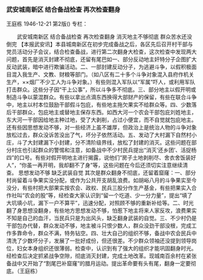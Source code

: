 ### 武安城南新区  结合备战检查  再次检查翻身
王庭栋
1946-12-21
第2版()
专栏：

　　武安城南新区
    结合备战检查
    再次检查翻身
    消灭地主不够彻底
    群众苦水还没倒完
    【本报武安讯】本县城南新区在初步完成备战之后，各区先后召开村干部与党员活动分子会议，结合检查备战，进行第二次翻身大检查，这次检查中发现两大问题，首先是消灭封建不彻底，还留有尾巴如一、部分反动地主奸特分子企图扩大反动武装，暗中进行欺骗活动。二、一部封建反动分子，为逃避斗争，以假积极面目混入我生产、文教、财粮等部门。（如八区有二十多个斗争对象混入县府作机关生产，××烟厂不少工人为斗争对象。）有些则混入军队以“军属”吓人，或利用军队打击群众。这些分子因“干上公事”，所以斗争多不彻底。三、部分地主以假开明或制造斗争以蒙混群众。有些以拿出点滴东西换得大部财产的保留，有些在联合斗争中，地主以村本位鼓励干部假斗包庇，有些地主拖欠果实不给群众等。四、少数落后干部群众，包庇地主或替地主保存东西。如西大河一个农会干部包庇刘姓地主，东大河一干部因给地主种过地，受了大剥削，占过小便宜，而不自觉就包庇地主。还有些因思想发动不够，对一些经济上虽不雄厚，但政治上是统治人物的斗争对象放松过去，群众没诉苦没出了气，坏分子依然活动。五、发动了大村漏下自然村小庄，斗了大封建漏下小封建，分不清阶级界线，放松了封建的消灭。这些问题在部分村庄也引起群众的警惕和注意，如备战中不少村民兵提出“消灭‘还乡团’、活捉杨四”的口号。有些对假开明地主进行揭露，说他们“房子土地剥削尽、舍衣舍饭装好人”，“你虽一再开明，我却翻不了身”等，这些问题在今后还须切实注意继续清查。
    思想发动不够
    缺乏武装自觉
    其次是群众翻身不彻底，还留着窟窿：一、部分村尚留着斗争果实没分配，或作为公共开支胡乱浪费。如胡峪八月的斗争果实至今没分，有些村把大部果实按农会、政权、民兵三股分作生产基金，有些把果实入合作社叫“农会的股”等，经检查大家认识到“留一个圪道、少一分力量”，提出“填了大坑填小坑，漏下一户不算平”，迅速分配，对照顾不够的重新补给等。二、时光翻了身思想没翻身，有些地方思想发动不够，怕惹下地主将来人家反攻，浪费果实不知是自己的血汗，当民兵只是为出风头，缺乏翻身武装的自觉。三、不少村仍是干部包办代替，群众发动不够，地主被斗只恨少数人，群众没劲干部没根，完成工作多靠命令，群众不满，特务钻空。四、壮大自己的组织不够，备战中农会民兵中清洗了少数坏分子，发展了一批好成份，但还很差。不少群众领袖还没提到领导岗位，妇女本身组织还很薄弱。检查中，认识到有了强大的组织才能巩固翻身时光。经检查后决定抓紧战争空隙，彻底消灭封建，完成土地改革。现城南百余村在紧张备战中又开始了“割尾巴补窟窿”的腊月运动。提出革命要有头有尾，翻身一定要彻底。（王庭栋）
